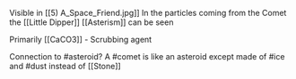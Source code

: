 Visible in [[5) A_Space_Friend.jpg]] 
In the particles coming from the Comet the [[Little Dipper]] [[Asterism]] can be seen

Primarily [[CaCO3]] - Scrubbing agent

Connection to #asteroid? A #comet is like an asteroid except made of #ice and #dust instead of [[Stone]]

